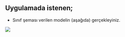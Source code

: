 
## Uygulamada istenen;

* Sınıf şeması verilen modelin (aşağıda) gerçekleyiniz.  


![](https://github.com/celalceken/NesneYonelimliAnalizVeTasarimDersiUygulamalari/blob/master/Sekiller/02/UygulamaInterface3.png)
